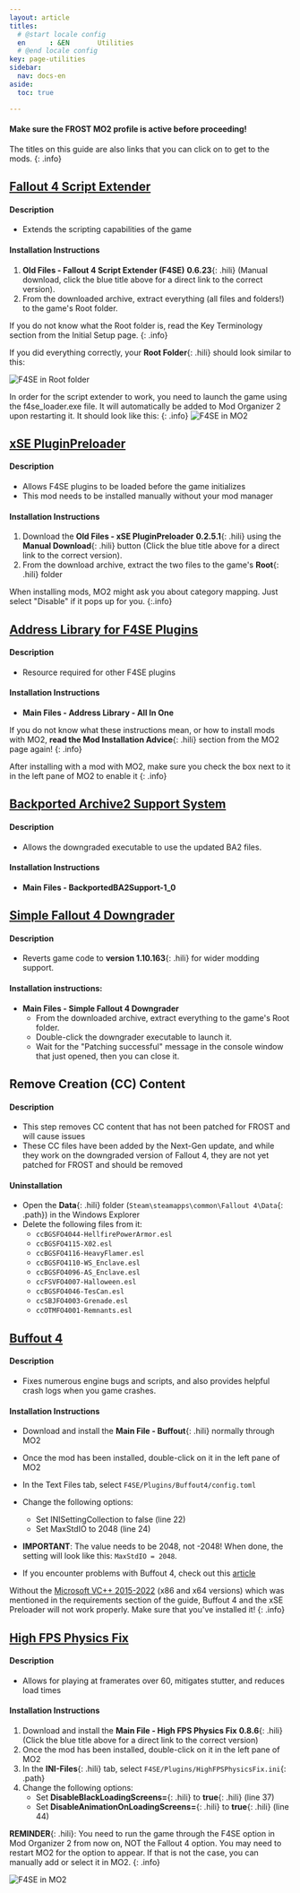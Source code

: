 ```yaml
---
layout: article
titles:
  # @start locale config
  en      : &EN       Utilities
  # @end locale config
key: page-utilities
sidebar:
  nav: docs-en
aside:
  toc: true

---
```




#### Make sure the **FROST** MO2 profile is active before proceeding!
The titles on this guide are also links that you can click on to get to the mods.
{: .info}


## [Fallout 4 Script Extender](https://www.nexusmods.com/fallout4/mods/42147?tab=files&file_id=253313)

#### Description
* Extends the scripting capabilities of the game

#### Installation Instructions

1. **Old Files - Fallout 4 Script Extender (F4SE)** **0.6.23**{: .hili} (Manual download, click the blue title above for a direct link to the correct version).
2. From the downloaded archive, extract everything (all files and folders!) to the game's Root folder.


If you do not know what the Root folder is, read the Key Terminology section from the Initial Setup page.
{: .info}

If you did everything correctly, your **Root Folder**{: .hili} should look similar to this:

![F4SE in Root folder](./assets/images/root.webp "F4SE in Root folder")


In order for the script extender to work, you need to launch the game using the f4se_loader.exe file. It will automatically be added to Mod Organizer 2 upon restarting it. It should look like this:
{: .info}
![F4SE in MO2](./assets/images/select_f4se.png "F4SE in MO2")


## [xSE PluginPreloader](https://www.nexusmods.com/fallout4/mods/33946?tab=files&file_id=221778&nmm=1)

#### Description
- Allows F4SE plugins to be loaded before the game initializes
- This mod needs to be installed manually without your mod manager

#### Installation Instructions
1. Download the **Old Files - xSE PluginPreloader** **0.2.5.1**{: .hili} using the **Manual Download**{: .hili} button (Click the blue title above for a direct link to the correct version).
2. From the download archive, extract the two files to the game's **Root**{: .hili} folder



When installing mods, MO2 might ask you about category mapping. Just select "Disable" if it pops up for you.
{:.info}

## [Address Library for F4SE Plugins](https://www.nexusmods.com/fallout4/mods/47327)

#### Description
- Resource required for other F4SE plugins

#### Installation Instructions
* **Main Files - Address Library - All In One**

If you do not know what these instructions mean, or how to install mods with MO2, **read the Mod Installation Advice**{: .hili} section from the MO2 page again!
{: .info}


After installing with a mod with MO2, make sure you check the box next to it in the left pane of MO2 to enable it
{: .info}

## [Backported Archive2 Support System](https://www.nexusmods.com/fallout4/mods/81859)

#### Description
- Allows the downgraded executable to use the updated BA2 files.

#### Installation Instructions

* **Main Files - BackportedBA2Support-1_0**

## [Simple Fallout 4 Downgrader](https://www.nexusmods.com/fallout4/mods/81933)

#### Description
- Reverts game code to **version 1.10.163**{: .hili} for wider modding support.


#### Installation instructions:

- **Main Files - Simple Fallout 4 Downgrader**
  - From the downloaded archive, extract everything to the game's Root folder.
  - Double-click the downgrader executable to launch it.
  - Wait for the "Patching successful" message in the console window that just opened, then you can close it.


## Remove Creation  (CC) Content
#### Description
* This step removes CC content that has not been patched for FROST and will cause issues
* These CC files have been added by the Next-Gen update, and while they work on the downgraded version of Fallout 4, they are not yet patched for FROST and should be removed

#### Uninstallation
* Open the  **Data**{: .hili} folder (`Steam\steamapps\common\Fallout 4\Data`{: .path}) in the Windows Explorer
* Delete the following files from it:
  * `ccBGSFO4044-HellfirePowerArmor.esl`
  * `ccBGSFO4115-X02.esl`
  * `ccBGSFO4116-HeavyFlamer.esl`
  * `ccBGSFO4110-WS_Enclave.esl`
  * `ccBGSFO4096-AS_Enclave.esl`
  * `ccFSVFO4007-Halloween.esl`
  * `ccBGSFO4046-TesCan.esl`
  * `ccSBJFO4003-Grenade.esl`
  * `ccOTMFO4001-Remnants.esl`


## [Buffout 4](https://www.nexusmods.com/fallout4/mods/47359?tab=files)

#### Description
- Fixes numerous engine bugs and scripts, and also provides helpful crash logs when you game crashes.

#### Installation Instructions
* Download and install the **Main File - Buffout**{: .hili} normally through MO2
* Once the mod has been installed, double-click on it in the left pane of MO2
* In the Text Files tab, select `F4SE/Plugins/Buffout4/config.toml`
* Change the following options:
  * Set INISettingCollection to false (line 22)
  * Set MaxStdIO to 2048 (line 24)
*  **IMPORTANT**: The value needs to be 2048, not -2048! When done, the setting will look like this: `MaxStdIO = 2048`.


  * If you encounter problems with Buffout 4, check out this [article](https://www.nexusmods.com/fallout4/articles/3115)

Without the [Microsoft VC++ 2015-2022](https://docs.microsoft.com/en-us/cpp/windows/latest-supported-vc-redist?view=msvc-170) (x86 and x64 versions) which was mentioned in the requirements section of the guide, Buffout 4 and the xSE Preloader will not work properly. Make sure that you've installed it!
{: .info}


## [High FPS Physics Fix](https://www.nexusmods.com/fallout4/mods/44798?tab=files&file_id=242328&nmm=1)

#### Description
- Allows for playing at framerates over 60, mitigates stutter, and reduces load times

#### Installation Instructions
1. Download and install the **Main File - High FPS Physics Fix** **0.8.6**{: .hili} (Click the blue title above for a direct link to the correct version)
2. Once the mod has been installed, double-click on it in the left pane of MO2
3. In the **INI-Files**{: .hili} tab, select `F4SE/Plugins/HighFPSPhysicsFix.ini`{: .path}
4. Change the following options:
    - Set **DisableBlackLoadingScreens=**{: .hili} to **true**{: .hili} (line 37)
    - Set **DisableAnimationOnLoadingScreens=**{: .hili} to **true**{: .hili} (line 44)


**REMINDER**{: .hili}: You need to run the game through the F4SE option in Mod Organizer 2 from now on, NOT the Fallout 4 option. You may need to restart MO2 for the option to appear. If that is not the case, you can manually add or select it in MO2. 
{: .info}

![F4SE in MO2](./assets/images/select_f4se.png "F4SE in MO2")